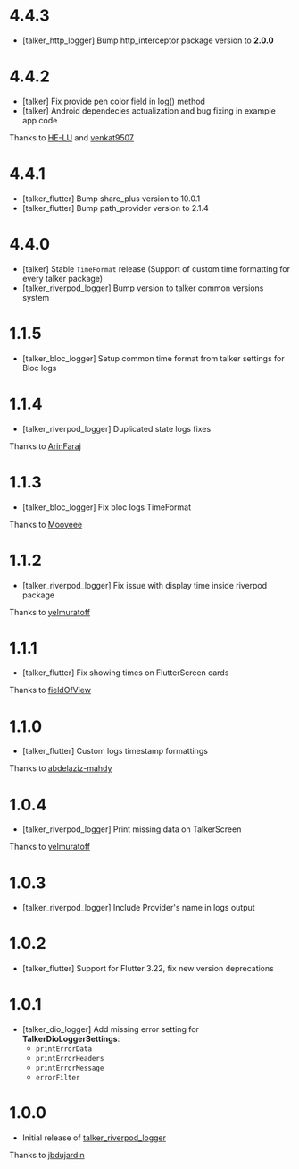 # 4.4.3
- [talker_http_logger] Bump http_interceptor package version to **2.0.0**

# 4.4.2
- [talker] Fix provide pen color field in log() method
- [talker] Android dependecies actualization and bug fixing in example app code

Thanks to [HE-LU](https://github.com/HE-LU) and [venkat9507](https://github.com/venkat9507)

# 4.4.1
- [talker_flutter] Bump share_plus version to 10.0.1
- [talker_flutter] Bump path_provider version to 2.1.4

# 4.4.0
- [talker] Stable ```TimeFormat``` release (Support of custom time formatting for every talker package)
- [talker_riverpod_logger] Bump version to talker common versions system

# 1.1.5
- [talker_bloc_logger] Setup common time format from talker settings for Bloc logs

# 1.1.4
- [talker_riverpod_logger] Duplicated state logs fixes

Thanks to [ArinFaraj](https://github.com/ArinFaraj)

# 1.1.3
- [talker_bloc_logger] Fix bloc logs TimeFormat

Thanks to [Mooyeee](https://github.com/Mooyeee)

# 1.1.2
- [talker_riverpod_logger] Fix issue with display time inside riverpod package

Thanks to [yelmuratoff](https://github.com/yelmuratoff)

# 1.1.1
- [talker_flutter] Fix showing times on FlutterScreen cards

Thanks to [fieldOfView](https://github.com/fieldOfView)

# 1.1.0
- [talker_flutter] Custom logs timestamp formattings

Thanks to [abdelaziz-mahdy](https://github.com/abdelaziz-mahdy)

# 1.0.4
- [talker_riverpod_logger] Print missing data on TalkerScreen 

Thanks to [yelmuratoff](https://github.com/yelmuratoff)

# 1.0.3
- [talker_riverpod_logger] Include Provider's name in logs output

# 1.0.2
- [talker_flutter] Support for Flutter 3.22, fix new version deprecations

# 1.0.1
- [talker_dio_logger] Add missing error setting for **TalkerDioLoggerSettings**: 
  - `printErrorData`
  - `printErrorHeaders`
  - `printErrorMessage`
  - `errorFilter`

# 1.0.0
- Initial release of [talker_riverpod_logger](https://pub.dev/packages/talker_riverpod_logger)

Thanks to [jbdujardin](https://github.com/jbdujardin)